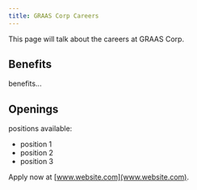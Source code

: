 ```yaml
---
title: GRAAS Corp Careers
---
```


This page will talk about the careers at GRAAS Corp.

## Benefits
benefits...

## Openings
positions available:

  - position 1
  - position 2
  - position 3

Apply now at [www.website.com](www.website.com).
